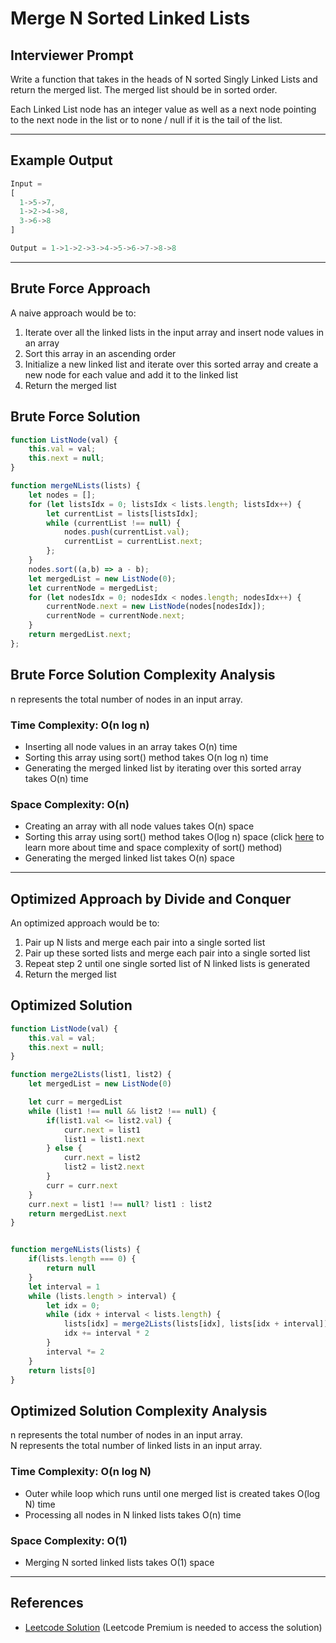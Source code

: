 # Merge N Sorted Linked Lists

## Interviewer Prompt

Write a function that takes in the heads of N sorted Singly Linked Lists and return the merged list. The merged list should be in sorted order.

Each Linked List node has an integer value as well as a next node pointing to the next node in the list or to none / null if it is the tail of the list.

---

## Example Output

```javascript
Input =
[
  1->5->7,
  1->2->4->8,
  3->6->8
]

Output = 1->1->2->3->4->5->6->7->8->8
```

---

## Brute Force Approach

A naive approach would be to:

1. Iterate over all the linked lists in the input array and insert node values in an array
2. Sort this array in an ascending order
3. Initialize a new linked list and iterate over this sorted array and create a new node for each value and add it to the linked list
4. Return the merged list

## Brute Force Solution

```javascript
function ListNode(val) {
    this.val = val;
    this.next = null;
}

function mergeNLists(lists) {
    let nodes = [];
    for (let listsIdx = 0; listsIdx < lists.length; listsIdx++) {
        let currentList = lists[listsIdx];
        while (currentList !== null) {
            nodes.push(currentList.val);
            currentList = currentList.next;
        };
    }
    nodes.sort((a,b) => a - b);
    let mergedList = new ListNode(0);
    let currentNode = mergedList;
    for (let nodesIdx = 0; nodesIdx < nodes.length; nodesIdx++) {
        currentNode.next = new ListNode(nodes[nodesIdx]);
        currentNode = currentNode.next;
    }
    return mergedList.next;
};
```

##  Brute Force Solution Complexity Analysis

 n represents the total number of nodes in an input array.

### Time Complexity: O(n log n)

- Inserting all node values in an array takes O(n) time
- Sorting this array using sort() method takes O(n log n) time
- Generating the merged linked list by iterating over this sorted array takes O(n) time

### Space Complexity: O(n)

- Creating an array with all node values takes O(n) space
- Sorting this array using sort() method takes O(log n) space (click [here](https://blog.shovonhasan.com/time-space-complexity-of-array-sort-in-v8/) to learn more about time and space complexity of sort() method)
- Generating the merged linked list takes O(n) space

---

## Optimized Approach by Divide and Conquer

An optimized approach would be to:

1. Pair up N lists and merge each pair into a single sorted list
2. Pair up these sorted lists and merge each pair into a single sorted list
3. Repeat step 2 until one single sorted list of N linked lists is generated
4. Return the merged list
<!-- 
## Divide and Conquer Approach Diagram

![Divide and Conquer Approach Diagram](Merge-N-Sorted-List-Diagram.png) -->

## Optimized Solution

```javascript
function ListNode(val) {
    this.val = val;
    this.next = null;
}

function merge2Lists(list1, list2) {
    let mergedList = new ListNode(0)

    let curr = mergedList
    while (list1 !== null && list2 !== null) {
        if(list1.val <= list2.val) {
            curr.next = list1
            list1 = list1.next
        } else {
            curr.next = list2
            list2 = list2.next
        }
        curr = curr.next
    }
    curr.next = list1 !== null? list1 : list2
    return mergedList.next
}


function mergeNLists(lists) {
    if(lists.length === 0) {
        return null
    }
    let interval = 1
    while (lists.length > interval) {
        let idx = 0;
        while (idx + interval < lists.length) {
            lists[idx] = merge2Lists(lists[idx], lists[idx + interval])
            idx += interval * 2
        }
    	interval *= 2
    }
    return lists[0]
}
```

## Optimized Solution Complexity Analysis

n represents the total number of nodes in an input array. <br />
N represents the total number of linked lists in an input array.

### Time Complexity: O(n log N)
- Outer while loop which runs until one merged list is created takes O(log N) time
- Processing all nodes in N linked lists takes O(n) time

### Space Complexity: O(1)

- Merging N sorted linked lists takes O(1) space

---

## References

- [Leetcode Solution](https://leetcode.com/problems/merge-two-sorted-lists/solution/) (Leetcode Premium is needed to access the solution)
